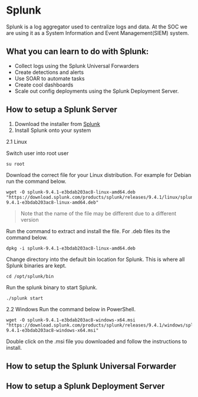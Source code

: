 # Splunk
Splunk is a log aggregator used to centralize logs and data. At the SOC we are using it as a System Information and Event Management(SIEM) system.

## What you can learn to do with Splunk:
- Collect logs using the Splunk Universal Forwarders
- Create detections and alerts
- Use SOAR to automate tasks
- Create cool dashboards 
- Scale out config deployments using the Splunk Deployment Server.

## How to setup a Splunk Server

1. Download the installer from [Splunk](https://www.splunk.com/en_us/download/splunk-enterprise.html)
2. Install Splunk onto your system

2.1 Linux 

Switch user into root user
```
su root
```

Download the correct file for your Linux distribution. For example for Debian run the command below.
```
wget -O splunk-9.4.1-e3bdab203ac8-linux-amd64.deb "https://download.splunk.com/products/splunk/releases/9.4.1/linux/splunk-9.4.1-e3bdab203ac8-linux-amd64.deb"
```
> Note that the name of the file may be different due to a different version

Run the command to extract and install the file. For .deb files its the command below. 
```
dpkg -i splunk-9.4.1-e3bdab203ac8-linux-amd64.deb
```

Change directory into the default bin location for Splunk. This is where all Splunk binaries are kept.
```
cd /opt/splunk/bin
``` 

Run the splunk binary to start Splunk.
```
./splunk start
```

2.2 Windows
Run the command below in PowerShell.
```
wget -O splunk-9.4.1-e3bdab203ac8-windows-x64.msi "https://download.splunk.com/products/splunk/releases/9.4.1/windows/splunk-9.4.1-e3bdab203ac8-windows-x64.msi"
```

Double click on the .msi file you downloaded and follow the instructions to install.

## How to setup the Splunk Universal Forwarder

## How to setup a Splunk Deployment Server

